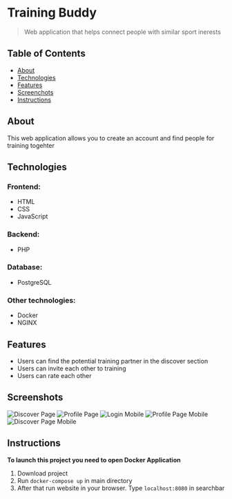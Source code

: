 # Training Buddy

> Web application that helps connect people with similar sport inerests

## Table of Contents

- [About](#about)
- [Technologies](#technologies)
- [Features](#technologies)
- [Screenchots](#screenshots)
- [Instructions](#instructions)

## About

This web application allows you to create an account and find people for training togehter

## Technologies

### Frontend:

- HTML
- CSS
- JavaScript

### Backend:

- PHP

### Database: 

- PostgreSQL

### Other technologies:

- Docker
- NGINX

## Features

- Users can find the potential training partner in the discover section
- Users can invite each other to training
- Users can rate each other

## Screenshots

![Discover Page](./screenshots/discover.png)
![Profile Page](./screenshots/profile.png)
![Login Mobile](./screenshots/login-mobile.png)
![Profile Page Mobile](./screenshots/profile-mobile.png)
![Discover Page Mobile](./screenshots/discover-mobile.png)

## Instructions

**To launch this project you need to open Docker Application**

1. Download project
2. Run `docker-compose up` in main directory
3. After that run website in your browser. Type `localhost:8080` in searchbar